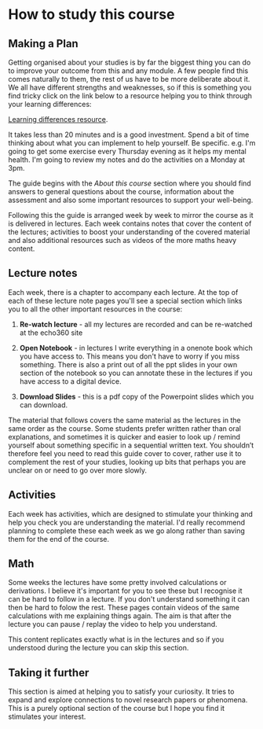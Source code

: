 # How to study this course

## Making a Plan

Getting organised about your studies is by far the biggest thing you can do to improve your outcome from this and any module. A few people find this comes naturally to them, the rest of us have to be more deliberate about it. We all have different strengths and weaknesses, so if this is something you find tricky click on the link below to a resource helping you to think through your learning differences:

<a href="https://xerte.nottingham.ac.uk/play_23883#page1">Learning differences resource</a>. 

It takes less than 20 minutes and is a good investment. Spend a bit of time thinking about what you can implement to help yourself. Be specific. e.g. I'm going to get some exercise every Thursday evening as it helps my mental health. I'm going to review my notes and do the activities on a Monday at 3pm.

The guide begins with the *About this course* section where you should find answers to general questions about the course, information about the assessment and also some important resources to support your well-being.

Following this the guide is arranged week by week to mirror the course as it is delivered in lectures. Each week contains notes that cover the content of the lectures; activities to boost your understanding of the covered material and also additional resources such as videos of the more maths heavy content.

## Lecture notes

Each week, there is a chapter to accompany each lecture. At the top of each of these lecture note pages you'll see a special section which links you to all the other important resources in the course:

1. **Re-watch lecture** - all my lectures are recorded and can be re-watched at the echo360 site

2. **Open Notebook** - in lectures I write everything in a onenote book which you have access to. This means you don't have to worry if you miss something. There is also a print out of all the ppt slides in your own section of the notebook so you can annotate these in the lectures if you have access to a digital device.

3. **Download Slides** - this is a pdf copy of the Powerpoint slides which you can download.

The material that follows covers the same material as the lectures in the same order as the course. Some students prefer written rather than oral explanations, and sometimes it is quicker and easier to look up / remind yourself about something specific in a sequential written text. You shouldn’t therefore feel you need to read this guide cover to cover, rather use it to complement the rest of your studies, looking up bits that perhaps you are unclear on or need to go over more slowly.

## Activities

Each week has activities, which are designed to stimulate your thinking and help you check you are understanding the material. I'd really recommend planning to complete these each week as we go along rather than saving them for the end of the course.

## Math

Some weeks the lectures have some pretty involved calculations or derivations. I believe it's important for you to see these but I recognise it can be hard to follow in a lecture. If you don't understand something it can then be hard to folow the rest. These pages contain videos of the same calculations with me explaining things again. The aim is that after the lecture you can pause / replay the video to help you understand.

This content replicates exactly what is in the lectures and so if you understood during the lecture you can skip this section.

## Taking it further

This section is aimed at helping you to satisfy your curiosity. It tries to expand and explore connections to novel research papers or phenomena. This is a purely optional section of the course but I hope you find it stimulates your interest.



